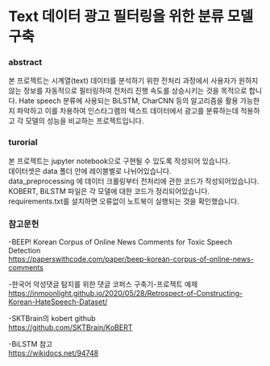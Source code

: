 # Text 데이터 광고 필터링을 위한 분류 모델 구축


### abstract
본 프로젝트는 시계열(text) 데이터를 분석하기 위한 전처리 과정에서 사용자가 원하지 않는 정보를 자동적으로 필터링하여 전처리 진행 속도를 상승시키는 것을 목적으로 합니다.
Hate speech 분류에 사용되는 BiLSTM, CharCNN 등의 알고리즘을 활용 가능한지 파악하고 이를 차용하여 인스타그램의 텍스트 데이터에서 광고를 분류하는데 적용하고 각 모델의 성능을 비교하는 프로젝트입니다.

### turorial
본 프로젝트는 jupyter notebook으로 구현될 수 있도록 작성되어 있습니다.  
데이터셋은 data 폴더 안에 레이블별로 나뉘어있습니다.  
data_preprocessing 에 데이터 크롤링부터 전처리에 관한 코드가 작성되어있습니다.
KOBERT, BiLSTM 파일은 각 모델에 대한 코드가 정리되어있습니다.
requirements.txt를 설치하면 오류없이 노트북이 실행되는 것을 확인했습니다.






### 참고문헌

-BEEP! Korean Corpus of Online News Comments for Toxic Speech Detection  
https://paperswithcode.com/paper/beep-korean-corpus-of-online-news-comments 

-한국어 악성댓글 탐지를 위한 댓글 코퍼스 구축기-프로젝트 예제  
https://inmoonlight.github.io/2020/05/28/Retrospect-of-Constructing-Korean-HateSpeech-Dataset/


-SKTBrain의 kobert github  
https://github.com/SKTBrain/KoBERT

-BiLSTM 참고  
https://wikidocs.net/94748